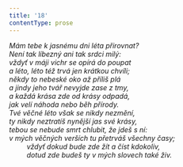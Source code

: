 ```yaml
---
title: '18'
contentType: prose
---
```


_Mám tebe k jasnému dni léta přirovnat?  
Není tak líbezný ani tak srdci milý:  
vždyť v máji vichr se opírá do poupat  
a léto, léto též trvá jen krátkou chvíli;  
někdy to nebeské oko až příliš plá  
a jindy jeho tvář nevyjde zase z tmy,  
a každá krása zde od krásy odpadá,  
jak velí náhoda nebo běh přírody.  
Tvé věčné léto však se nikdy nezmění,  
ty nikdy neztratíš nynější jas své krásy,  
tebou se nebude smrt chlubit, že jdeš s ní:  
v mých věčných verších tu přetrváš všechny časy;  
         vždyť dokud bude zde žít a číst kdokoliv,  
         dotud zde budeš ty v mých slovech také živ._
